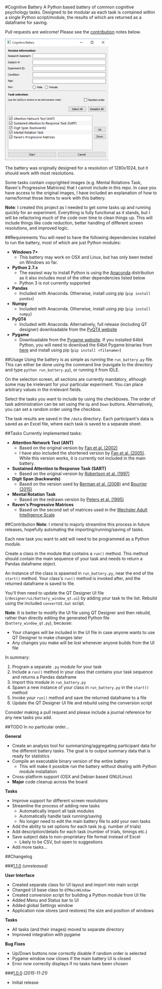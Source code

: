 #Cognitive Battery
A Python based battery of common cognitive psychology tasks. Designed to be 
modular as each task is contained within a single Python script/module, the 
results of which are returned as a dataframe for saving.

Pull requests are welcome! Please see the [contribution](#contribution) 
notes below.

![Battery loading screen](battery_screenshot.png)

The battery was originally designed for a resolution of 1280x1024,
but it should work with most resolutions.

Some tasks contain copyrighted images (e.g. Mental Rotations Task, Raven's 
Progressive Matrices) that I cannot include in this repo. In case you have 
access to the original images, I have included an explanation of how to 
name/format those items to work with this battery.

**Note**: I created this project as I needed to get some tasks up and 
running quickly for an experiment. Everything is fully functional as it stands,
but I will be refactoring much of the code over time to clean things up.
This will include things like code reduction, better handling of different
screen resolutions, and improved logic.

##Requirements
You will need to have the following dependencies installed to run the battery,
most of which are just Python modules:

* **Windows 7+**
  - This battery may work on OSX and Linux, but has only been tested on 
  Windows so far.
* **Python 2.7.x**
  - The easiest way to install Python is using the 
  [Anaconda](https://www.continuum.io/downloads) distribution as it also 
  includes most of the other dependencies listed below
  - Python 3 is not currently supported
* **Pandas**
  - Included with Anaconda. Otherwise, install using pip (`pip install pandas`)
* **Numpy**
  - Included with Anaconda. Otherwise, install using pip (`pip install numpy`)
* **PyQT4**
  - Included with Anaconda. Alternatively, full release (including QT designer)
   downloadable from the
   [PyQT4 website](https://www.riverbankcomputing.com/software/pyqt/download)
* **Pygame**
  - Downloadable from the
  [Pygame website](http://www.pygame.org/download.shtml). If you installed
  64bit Python, you will need to download the 64bit Pygame binaries from
  [here](http://www.lfd.uci.edu/~gohlke/pythonlibs/#pygame) and install 
  using pip (`pip install <filename>`)

##Usage
Using the battery is as simple as running the `run_battery.py` file. This 
can either be done using the command line (navigate to the directory and type
`python run_battery.py`), or running it from IDLE.

On the selection screen, all sections are currently mandatory, although some
 may be irrelevant for your particular experiment. You can place arbitrary 
 values in the irrelevant fields.

Select the tasks you want to include by using the checkboxes. The order of 
task administration can be set using the `Up` and `Down` buttons. 
Alternatively, you can set a random order using the checkbox.

The task results are saved in the `/data` directory. Each participant's data
 is saved as an Excel file, where each task is saved to a separate sheet.

##Tasks
Currently implemented tasks:

* **Attention Network Test (ANT)**
  - Based on the original version by
  [Fan et al. (2002)](http://www.mitpressjournals.org/doi/abs/10.1162/089892902317361886#.VlEwI9irSHs)
  - I have also included the shortened version by
  [Fan et al. (2005)](http://www.sciencedirect.com/science/article/pii/S1053811905000984).
  While this version works, it is currently not included in the main battery.
* **Sustained Attention to Response Task (SART)**
  - Based on the original version by
  [Robertson et al. (1997)](http://www.sciencedirect.com/science/article/pii/S0028393297000158)
* **Digit Span (backwards)**
  - Based on the version used by
  [Berman et al. (2008)](http://pss.sagepub.com/content/19/12/1207) and
  [Bourrier (2015)](https://open.library.ubc.ca/cIRcle/collections/ubctheses/24/items/1.0166677)
* **Mental Rotation Task**
  - Based on the redrawn version by
  [Peters et al. (1995)](http://www.ncbi.nlm.nih.gov/pubmed/7546667)
* **Raven's Progressive Matrices**
  - Based on the second set of matrices used in the
  [Wechsler Adult Intelligence Scale](https://en.wikipedia.org/wiki/Wechsler_Adult_Intelligence_Scale#WAIS-IV)

##Contribution
**Note**: I intend to majorly streamline this process in future releases, 
hopefully automating the importing/running/saving of tasks.

Each new task you want to add will need to be programmed as a Python module.

Create a class in the module that contains a `run()` method. This method 
should contain the main sequence of your task and needs to return a Pandas 
dataframe object.

An instance of the class is spawned in `run_battery.py`, near the end of the 
`start()` method. Your class's `run()` method is invoked after, and the 
returned dataframe is saved to file.

You'll then need to update the QT Designer UI file 
(`/designer/ui/battery_window_qt.ui`) by adding your task to the list. 
Rebuild using the included `convertUI.bat` script.

**Note**: It is better to modify the UI file using QT Designer and then 
rebuild, rather than directly editing the generated Python file
(`battery_window_qt.py`), because:

- Your changes will be included in the UI file in case anyone wants to use 
QT Designer to make changes later
- Any changes you make will be lost whenever anyone builds from the UI file

In summary:

1. Program a separate `.py` module for your task
2. Include a `run()` method in your class that contains your task sequence 
and returns a Pandas dataframe
3. Import this module in `run_battery.py`
4. Spawn a new instance of your class in `run_battery.py` in the `start()` 
method
5. Invoke your `run()` method and save the returned dataframe to a file
6. Update the QT Designer UI file and rebuild using the conversion script

Consider making a pull request and please include a journal reference for any
new tasks you add.

##TODO
In no particular order...

**General**
- Create an analysis tool for summarizing/aggregating participant data for
the different battery tasks. The goal is to output summary data that is ready
for statistics
- Compile an executable binary version of the entire battery
    - This will make it possible run the battery without dealing with Python
     module installation
- Cross-platform support (OSX and Debian based GNU/Linux)
- **Major** code cleanup across the board

**Tasks**
- Improve support for different screen resolutions
- Streamline the process of adding new tasks
    - Automatically import all task modules
    - Automatically handle task running/saving
    - No longer need to edit the main battery file to add your own tasks
- Add the ability to set options for each task (e.g. number of trials)
- Add description/details for each task (number of trials, timings etc.)
- Save subject data to non-proprietary file format instead of Excel
    - Likely to be CSV, but open to suggestions
- Add more tasks...

##Changelog

###[1.1.0](https://github.com/sho-87/cognitive-battery/releases/tag/1.1.0) *(unreleased)*

**User Interface**
- Created separate class for UI layout and import into main script
- Changed UI base class to `QTMainWindow`
- Created conversion script for building a Python module from UI file
- Added Menu and Status bar to UI
- Added global Settings window
- Application now stores (and restores) the size and position of windows

**Tasks**
- All tasks (and their images) moved to separate directory
- Improved integration with pygame

**Bug Fixes**
- Up/Down buttons now correctly disable if random order is selected
- Pygame window now closes if the main battery UI is closed
- Error now correctly displays if no tasks have been chosen

###[1.0.0](https://github.com/sho-87/cognitive-battery/releases/tag/1.0) *(2015-11-21)*
- Initial release